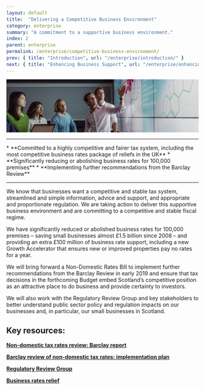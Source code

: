 ```yaml
---
layout: default
title:  "Delivering a Competitive Business Environment"
category: enterprise
summary: "A commitment to a supportive business environment."
index: 2
parent: enterprise
permalink: /enterprise/competitive-business-environment/
prev: { title: "Introduction", url: "/enterprise/introduction/" }
next: { title: "Enhancing Business Support", url: "/enterprise/enhancing-business-support/" }
---
```


![A group of people looking at a presentation](/assets/images/pageimages/Enterprise1.jpg)
<br>
<hr>
* **Committed to a highly competitive and fairer tax system, including the most competitive business rates package of reliefs in the UK**
* **Significantly reducing or abolishing business rates for 100,000 premises**
* **Implementing further recommendations from the Barclay Review**

<hr>

We know that businesses want a competitive and stable tax system, streamlined and simple information, advice and support, and appropriate and proportionate regulation.  We are taking action to deliver this supportive business environment and are committing to a competitive and stable fiscal regime.

We have significantly reduced  or abolished business rates for 100,000 premises – saving small businesses almost £1.5 billion since 2008  – and providing an extra £100 million of business rate support, including a new Growth Accelerator that ensures new or improved properties pay no rates for a year. 

We will bring forward a Non-Domestic Rates Bill to implement further recommendations from the Barclay Review in early 2019 and ensure that tax decisions in the forthcoming Budget embed Scotland’s competitive position as an attractive place to do business and provide certainty to investors.

We will also work with the Regulatory Review Group and key stakeholders to better understand public sector policy and regulation impacts on our businesses and, in particular, our small businesses in Scotland.


## Key resources: 

**[Non-domestic tax rates review: Barclay report](https://beta.gov.scot/publications/report-barclay-review-non-domestic-rates/)**

**[Barclay review of non-domestic tax rates: implementation plan](http://www.gov.scot/Topics/Government/local-government/17999/11199/BarclayImplementationPlan)**

**[Regulatory Review Group](https://beta.gov.scot/groups/regulatory-review-group/)**

**[Business rates relief](https://www.mygov.scot/business-rates-relief/overview/)** 
